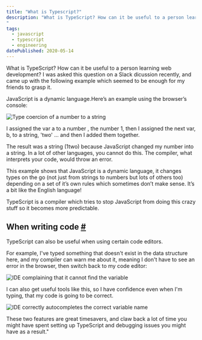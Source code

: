 ```yaml
---
title: "What is Typescript?"
description: "What is TypeScript? How can it be useful to a person learning web development? I was asked this question on a Slack dicussion recently, and came up with the following example which seemed to be enough for my friends to grasp it.
"
tags: 
  - javascript
  - typescript
  - engineering
datePublished: 2020-05-14
---
```

What is TypeScript? How can it be useful to a person learning web development? I was asked this question on a Slack dicussion recently, and came up with the following example which seemed to be enough for my friends to grasp it.

JavaScript is a dynamic language.Here’s an example using the browser’s console:

![Type coercion of a number to a string](https://d13mv7x44wu31f.cloudfront.net/files/8larbfx7w-type-coercion.png)

I assigned the var a to a number , the number 1, then I assigned the next var, b, to a string, 'two' ... and then I added them together.

The result was a string (1two) because JavaScript changed my number into a string. In a lot of other languages, you cannot do this. The compiler, what interprets your code, would throw an error.

This example shows that JavaScript is a dynamic language, it changes types on the go (not just from strings to numbers but lots of others too) depending on a set of it’s own rules which sometimes don’t make sense. It’s a bit like the English language!

TypeScript is a compiler which tries to stop JavaScript from doing this crazy stuff so it becomes more predictable.

## When writing code [#](https://deliciousreverie.co.uk/posts/what-is-typescript/#when-writing-code)

TypeScript can also be useful when using certain code editors.

For example, I've typed something that doesn't exist in the data structure here, and my compiler can warn me about it, meaning I don't have to see an error in the browser, then switch back to my code editor:

![IDE complaining that it cannot find the variable](https://d13mv7x44wu31f.cloudfront.net/files/8larbfxa3-typescript-wrong.png)

I can also get useful tools like this, so I have confidence even when I'm typing, that my code is going to be correct.

![IDE correctly autocompletes the correct variable name](https://d13mv7x44wu31f.cloudfront.net/files/8larbfxcb-typescript-correct.png)

These two features are great timesavers, and claw back a lot of time you might have spent setting up TypeScript and debugging issues you might have as a result."